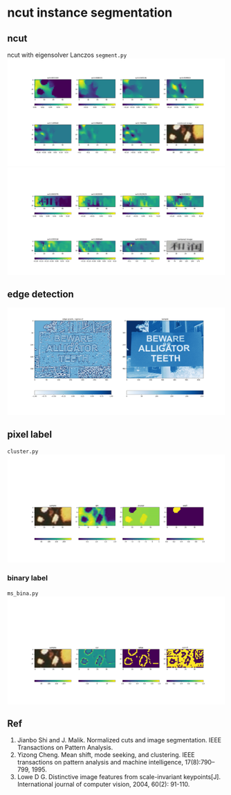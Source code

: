 # ncut instance segmentation

## ncut
ncut with eigensolver Lanczos `segment.py`
![lanc](imgs/butt_lanc_pair_iter2000_w30.png)
![lanc](imgs/rece_lanc_pair_iter2000_w50.png)

## edge detection
![zero crossing](imgs/reci2-2_Dog_sig2_minmax1.png)

## pixel label
`cluster.py`
![denoise](imgs/butt_ms.png)
### binary label
`ms_bina.py`
![bina](imgs/butt_edge.png)


## Ref

1. Jianbo Shi and J. Malik. Normalized cuts and image segmentation. IEEE Transactions on Pattern Analysis.
2. Yizong Cheng. Mean shift, mode seeking, and clustering. IEEE transactions on pattern analysis and machine
intelligence, 17(8):790–799, 1995.
3. Lowe D G. Distinctive image features from scale-invariant keypoints[J]. International journal of computer vision, 2004, 60(2): 91-110.
